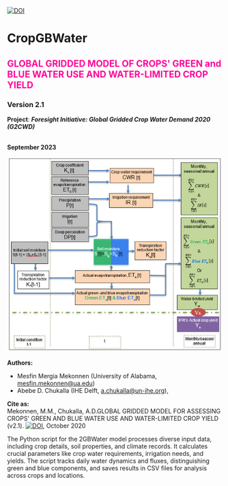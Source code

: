 [![DOI](https://zenodo.org/badge/698937360.svg)](https://zenodo.org/doi/10.5281/zenodo.10914452)
# CropGBWater
## <font color='#ff009a'> GLOBAL GRIDDED MODEL OF CROPS' GREEN and BLUE WATER USE AND WATER-LIMITED CROP YIELD </font> 
### Version 2.1
**Project**: ***Foresight Initiative: Global Gridded Crop Water Demand 2020 (G2CWD)***

<br/>**September 2023**

![title](CropGBWaterIMG.PNG)

**Authors:** 
* Mesfin Mergia Mekonnen (University of Alabama, mesfin.mekonnen@ua.edu)
* Abebe D. Chukalla (IHE Delft, a.chukalla@un-ihe.org),

**Cite as:** 
<br/>Mekonnen, M.M., Chukalla, A.D.GLOBAL GRIDDED MODEL FOR ASSESSING CROPS' GREEN AND BLUE WATER USE AND WATER-LIMITED CROP YIELD (v2.1). [![DOI](https://zenodo.org/badge/698937360.svg)](https://zenodo.org/doi/10.5281/zenodo.10914452), October 2020

The Python script for the 2GBWater model processes diverse input data, including crop details, soil properties, and climate records. It calculates crucial parameters like crop water requirements, irrigation needs, and yields. The script tracks daily water dynamics and fluxes, distinguishing green and blue components, and saves results in CSV files for analysis across crops and locations. 
